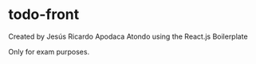 # todo-front

Created by Jesús Ricardo Apodaca Atondo using the React.js Boilerplate

Only for exam purposes.
